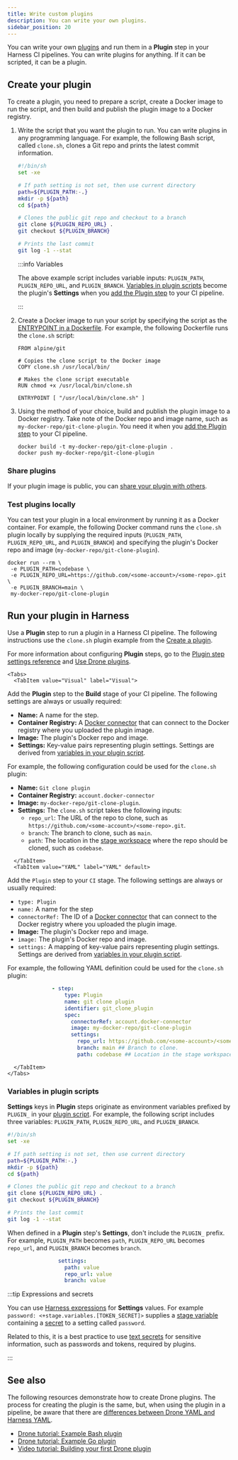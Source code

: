 ```yaml
---
title: Write custom plugins
description: You can write your own plugins.
sidebar_position: 20
---
```


You can write your own [plugins](./explore-ci-plugins.md) and run them in a **Plugin** step in your Harness CI pipelines. You can write plugins for anything. If it can be scripted, it can be a plugin.

## Create your plugin

To create a plugin, you need to prepare a script, create a Docker image to run the script, and then build and publish the plugin image to a Docker registry.

1. Write the script that you want the plugin to run. You can write plugins in any programming language. For example, the following Bash script, called `clone.sh`, clones a Git repo and prints the latest commit information.

   ```bash
   #!/bin/sh
   set -xe

   # If path setting is not set, then use current directory
   path=${PLUGIN_PATH:-.}
   mkdir -p ${path}
   cd ${path}

   # Clones the public git repo and checkout to a branch
   git clone ${PLUGIN_REPO_URL} .
   git checkout ${PLUGIN_BRANCH}

   # Prints the last commit
   git log -1 --stat
   ```

   :::info Variables

   The above example script includes variable inputs: `PLUGIN_PATH`, `PLUGIN_REPO_URL`, and `PLUGIN_BRANCH`. [Variables in plugin scripts](#variables-in-plugin-scripts) become the plugin's **Settings** when you [add the Plugin step](#run-your-plugin-in-harness) to your CI pipeline.

   :::

2. Create a Docker image to run your script by specifying the script as the [ENTRYPOINT in a Dockerfile](https://docs.docker.com/develop/develop-images/dockerfile_best-practices/#entrypoint). For example, the following Dockerfile runs the `clone.sh` script:

   ```
   FROM alpine/git

   # Copies the clone script to the Docker image
   COPY clone.sh /usr/local/bin/

   # Makes the clone script executable
   RUN chmod +x /usr/local/bin/clone.sh

   ENTRYPOINT [ "/usr/local/bin/clone.sh" ]
   ```

3. Using the method of your choice, build and publish the plugin image to a Docker registry. Take note of the Docker repo and image name, such as `my-docker-repo/git-clone-plugin`. You need it when you [add the Plugin step](#run-your-plugin-in-harness) to your CI pipeline.

   ```
   docker build -t my-docker-repo/git-clone-plugin .
   docker push my-docker-repo/git-clone-plugin
   ```

### Share plugins

If your plugin image is public, you can [share your plugin with others](https://docs.drone.io/plugins/overview/#plugin-distribution).

### Test plugins locally

You can test your plugin in a local environment by running it as a Docker container. For example, the following Docker command runs the `clone.sh` plugin locally by supplying the required inputs (`PLUGIN_PATH`, `PLUGIN_REPO_URL`, and `PLUGIN_BRANCH`) and specifying the plugin's Docker repo and image (`my-docker-repo/git-clone-plugin`).

```
docker run --rm \
 -e PLUGIN_PATH=codebase \
 -e PLUGIN_REPO_URL=https://github.com/<some-account>/<some-repo>.git \
 -e PLUGIN_BRANCH=main \
 my-docker-repo/git-clone-plugin
```

## Run your plugin in Harness

Use a **Plugin** step to run a plugin in a Harness CI pipeline. The following instructions use the `clone.sh` plugin example from the [Create a plugin](#create-your-plugin).

For more information about configuring **Plugin** steps, go to the [Plugin step settings reference](./plugin-step-settings-reference.md) and [Use Drone plugins](./run-a-drone-plugin-in-ci.md).

```mdx-code-block
<Tabs>
  <TabItem value="Visual" label="Visual">
```

Add the **Plugin** step to the **Build** stage of your CI pipeline. The following settings are always or usually required:

* **Name:** A name for the step.
* **Container Registry:** A [Docker connector](/docs/platform/Connectors/Cloud-providers/ref-cloud-providers/docker-registry-connector-settings-reference) that can connect to the Docker registry where you uploaded the plugin image.
* **Image:** The plugin's Docker repo and image.
* **Settings:** Key-value pairs representing plugin settings. Settings are derived from [variables in your plugin script](#variables-in-plugin-scripts).

For example, the following configuration could be used for the `clone.sh` plugin:

* **Name:** `Git clone plugin`
* **Container Registry:** `account.docker-connector`
* **Image:** `my-docker-repo/git-clone-plugin`.
* **Settings:** The `clone.sh` script takes the following inputs:
  * `repo_url`: The URL of the repo to clone, such as `https://github.com/<some-account>/<some-repo>.git`.
  * `branch`: The branch to clone, such as `main`.
  * `path`: The location in the [stage workspace](/docs/continuous-integration/use-ci/caching-ci-data/share-ci-data-across-steps-and-stages#share-data-between-steps-in-a-stage) where the repo should be cloned, such as `codebase`.

```mdx-code-block
  </TabItem>
  <TabItem value="YAML" label="YAML" default>
```

Add the `Plugin` step to your `CI` stage. The following settings are always or usually required:

* `type: Plugin`
* `name:` A name for the step
* `connectorRef:` The ID of a [Docker connector](/docs/platform/Connectors/Cloud-providers/ref-cloud-providers/docker-registry-connector-settings-reference) that can connect to the Docker registry where you uploaded the plugin image.
* **Image:** The plugin's Docker repo and image.
* `image:` The plugin's Docker repo and image.
* `settings:` A mapping of key-value pairs representing plugin settings. Settings are derived from [variables in your plugin script](#variables-in-plugin-scripts).

For example, the following YAML definition could be used for the `clone.sh` plugin:

```yaml
              - step:
                  type: Plugin
                  name: git clone plugin
                  identifier: git_clone_plugin
                  spec:
                    connectorRef: account.docker-connector
                    image: my-docker-repo/git-clone-plugin
                    settings:
                      repo_url: https://github.com/<some-account>/<some-repo>.git ## URL of the repo to clone.
                      branch: main ## Branch to clone.
                      path: codebase ## Location in the stage workspace to clone the repo.
```

```mdx-code-block
  </TabItem>
</Tabs>
```

### Variables in plugin scripts

**Settings** keys in **Plugin** steps originate as environment variables prefixed by `PLUGIN_` in your [plugin script](#create-your-plugin). For example, the following script includes three variables: `PLUGIN_PATH`, `PLUGIN_REPO_URL`, and `PLUGIN_BRANCH`.

```bash
#!/bin/sh
set -xe

# If path setting is not set, then use current directory
path=${PLUGIN_PATH:-.}
mkdir -p ${path}
cd ${path}

# Clones the public git repo and checkout to a branch
git clone ${PLUGIN_REPO_URL} .
git checkout ${PLUGIN_BRANCH}

# Prints the last commit
git log -1 --stat
```

When defined in a **Plugin** step's **Settings**, don't include the `PLUGIN_` prefix. For example, `PLUGIN_PATH` becomes `path`, `PLUGIN_REPO_URL` becomes `repo_url`, and `PLUGIN_BRANCH` becomes `branch`.

```yaml
                settings:
                  path: value
                  repo_url: value
                  branch: value
```

:::tip Expressions and secrets

You can use [Harness expressions](/docs/platform/references/runtime-inputs/#expressions) for **Settings** values. For example `password: <+stage.variables.[TOKEN_SECRET]>` supplies a [stage variable](/docs/platform/Pipelines/add-a-stage#option-stage-variables) containing a [secret](/docs/category/secrets) to a setting called `password`.

Related to this, it is a best practice to use [text secrets](/docs/platform/Secrets/add-use-text-secrets) for sensitive information, such as passwords and tokens, required by plugins.

:::

## See also

The following resources demonstrate how to create Drone plugins. The process for creating the plugin is the same, but, when using the plugin in a pipeline, be aware that there are [differences between Drone YAML and Harness YAML](./run-a-drone-plugin-in-ci.md#convert-drone-yaml-to-harness-yaml).

* [Drone tutorial: Example Bash plugin](https://docs.drone.io/plugins/tutorials/bash/)
* [Drone tutorial: Example Go plugin](https://docs.drone.io/plugins/tutorials/golang/)
* [Video tutorial: Building your first Drone plugin](https://www.youtube.com/watch?v=JJgkX9ZYPpY)
